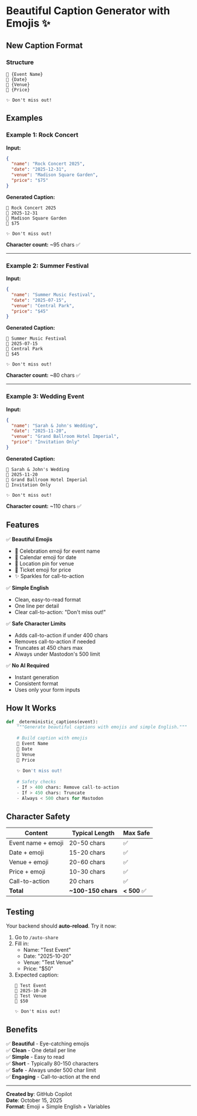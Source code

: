# Beautiful Caption Generator with Emojis ✨

## New Caption Format

### Structure
```
🎉 {Event Name}
📅 {Date}
📍 {Venue}
🎫 {Price}

✨ Don't miss out!
```

## Examples

### Example 1: Rock Concert
**Input:**
```json
{
  "name": "Rock Concert 2025",
  "date": "2025-12-31",
  "venue": "Madison Square Garden",
  "price": "$75"
}
```

**Generated Caption:**
```
🎉 Rock Concert 2025
📅 2025-12-31
📍 Madison Square Garden
🎫 $75

✨ Don't miss out!
```

**Character count:** ~95 chars ✅

---

### Example 2: Summer Festival
**Input:**
```json
{
  "name": "Summer Music Festival",
  "date": "2025-07-15",
  "venue": "Central Park",
  "price": "$45"
}
```

**Generated Caption:**
```
🎉 Summer Music Festival
📅 2025-07-15
📍 Central Park
🎫 $45

✨ Don't miss out!
```

**Character count:** ~80 chars ✅

---

### Example 3: Wedding Event
**Input:**
```json
{
  "name": "Sarah & John's Wedding",
  "date": "2025-11-20",
  "venue": "Grand Ballroom Hotel Imperial",
  "price": "Invitation Only"
}
```

**Generated Caption:**
```
🎉 Sarah & John's Wedding
📅 2025-11-20
📍 Grand Ballroom Hotel Imperial
🎫 Invitation Only

✨ Don't miss out!
```

**Character count:** ~110 chars ✅

## Features

✅ **Beautiful Emojis**
- 🎉 Celebration emoji for event name
- 📅 Calendar emoji for date
- 📍 Location pin for venue
- 🎫 Ticket emoji for price
- ✨ Sparkles for call-to-action

✅ **Simple English**
- Clean, easy-to-read format
- One line per detail
- Clear call-to-action: "Don't miss out!"

✅ **Safe Character Limits**
- Adds call-to-action if under 400 chars
- Removes call-to-action if needed
- Truncates at 450 chars max
- Always under Mastodon's 500 limit

✅ **No AI Required**
- Instant generation
- Consistent format
- Uses only your form inputs

## How It Works

```python
def _deterministic_captions(event):
    """Generate beautiful captions with emojis and simple English."""
    
    # Build caption with emojis
    🎉 Event Name
    📅 Date
    📍 Venue
    🎫 Price
    
    ✨ Don't miss out!
    
    # Safety checks
    - If > 400 chars: Remove call-to-action
    - If > 450 chars: Truncate
    - Always < 500 chars for Mastodon
```

## Character Safety

| Content | Typical Length | Max Safe |
|---------|---------------|----------|
| Event name + emoji | 20-50 chars | ✅ |
| Date + emoji | 15-20 chars | ✅ |
| Venue + emoji | 20-60 chars | ✅ |
| Price + emoji | 10-30 chars | ✅ |
| Call-to-action | 20 chars | ✅ |
| **Total** | **~100-150 chars** | **< 500** ✅ |

## Testing

Your backend should **auto-reload**. Try it now:

1. Go to `/auto-share`
2. Fill in:
   - Name: "Test Event"
   - Date: "2025-10-20"
   - Venue: "Test Venue"
   - Price: "$50"
3. Expected caption:
   ```
   🎉 Test Event
   📅 2025-10-20
   📍 Test Venue
   🎫 $50
   
   ✨ Don't miss out!
   ```

## Benefits

✅ **Beautiful** - Eye-catching emojis  
✅ **Clean** - One detail per line  
✅ **Simple** - Easy to read  
✅ **Short** - Typically 80-150 characters  
✅ **Safe** - Always under 500 char limit  
✅ **Engaging** - Call-to-action at the end  

---
**Created by**: GitHub Copilot  
**Date**: October 15, 2025  
**Format**: Emoji + Simple English + Variables
